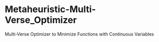 # Metaheuristic-Multi-Verse_Optimizer
Multi-Verse Optimizer to Minimize Functions with Continuous Variables
